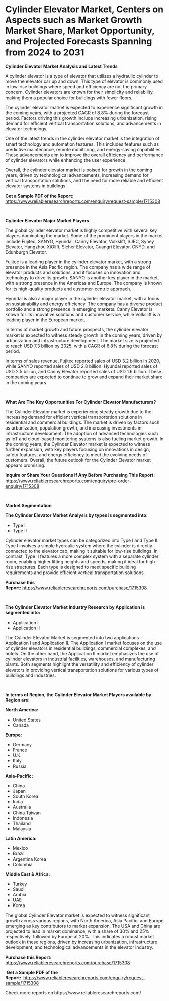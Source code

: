 <p><h1>Cylinder Elevator Market, Centers on Aspects such as Market Growth Market Share, Market Opportunity, and Projected Forecasts Spanning from 2024 to 2031</h1></p><p><strong>Cylinder Elevator Market Analysis and Latest Trends</strong></p>
<p><p>A cylinder elevator is a type of elevator that utilizes a hydraulic cylinder to move the elevator car up and down. This type of elevator is commonly used in low-rise buildings where speed and efficiency are not the primary concern. Cylinder elevators are known for their simplicity and reliability, making them a popular choice for buildings with fewer floors.</p><p>The cylinder elevator market is expected to experience significant growth in the coming years, with a projected CAGR of 8.8% during the forecast period. Factors driving this growth include increasing urbanization, rising demand for efficient vertical transportation solutions, and advancements in elevator technology.</p><p>One of the latest trends in the cylinder elevator market is the integration of smart technology and automation features. This includes features such as predictive maintenance, remote monitoring, and energy-saving capabilities. These advancements aim to improve the overall efficiency and performance of cylinder elevators while enhancing the user experience.</p><p>Overall, the cylinder elevator market is poised for growth in the coming years, driven by technological advancements, increasing demand for vertical transportation solutions, and the need for more reliable and efficient elevator systems in buildings.</p></p>
<p><strong>Get a Sample PDF of the Report:&nbsp;</strong> <a href="https://www.reliableresearchreports.com/enquiry/request-sample/1715308">https://www.reliableresearchreports.com/enquiry/request-sample/1715308</a></p>
<p>&nbsp;</p>
<p><strong>Cylinder Elevator Major Market Players</strong></p>
<p><p>The global cylinder elevator market is highly competitive with several key players dominating the market. Some of the prominent players in the market include Fujitec, SANYO, Hyundai, Canny Elevator, Volkslift, SJEC, Syney Elevator, Hangzhou XiOlift, Sicher Elevator, Guangri Elevator, CNYD, and Edunburgh Elevator.</p><p>Fujitec is a leading player in the cylinder elevator market, with a strong presence in the Asia Pacific region. The company has a wide range of elevator products and solutions, and it focuses on innovation and technology to drive its growth. SANYO is another key player in the market, with a strong presence in the Americas and Europe. The company is known for its high-quality products and customer-centric approach.</p><p>Hyundai is also a major player in the cylinder elevator market, with a focus on sustainability and energy efficiency. The company has a diverse product portfolio and a strong presence in emerging markets. Canny Elevator is known for its innovative solutions and customer service, while Volkslift is a leading player in the European market.</p><p>In terms of market growth and future prospects, the cylinder elevator market is expected to witness steady growth in the coming years, driven by urbanization and infrastructure development. The market size is projected to reach USD 7.3 billion by 2025, with a CAGR of 6.8% during the forecast period.</p><p>In terms of sales revenue, Fujitec reported sales of USD 3.2 billion in 2020, while SANYO reported sales of USD 2.8 billion. Hyundai reported sales of USD 2.5 billion, and Canny Elevator reported sales of USD 1.6 billion. These companies are expected to continue to grow and expand their market share in the coming years.</p></p>
<p>&nbsp;</p>
<p><strong>What Are The Key Opportunities For Cylinder Elevator Manufacturers?</strong></p>
<p><p>The Cylinder Elevator market is experiencing steady growth due to the increasing demand for efficient vertical transportation solutions in residential and commercial buildings. The market is driven by factors such as urbanization, population growth, and increasing investments in infrastructure development. The adoption of advanced technologies such as IoT and cloud-based monitoring systems is also fueling market growth. In the coming years, the Cylinder Elevator market is expected to witness further expansion, with key players focusing on innovations in design, safety features, and energy efficiency to meet the evolving needs of customers. Overall, the future outlook for the Cylinder Elevator market appears promising.</p></p>
<p><strong>Inquire or Share Your Questions If Any Before Purchasing This Report:</strong> <a href="https://www.reliableresearchreports.com/enquiry/pre-order-enquiry/1715308">https://www.reliableresearchreports.com/enquiry/pre-order-enquiry/1715308</a></p>
<p>&nbsp;</p>
<p><strong>Market Segmentation</strong></p>
<p><strong>The Cylinder Elevator Market Analysis by types is segmented into:</strong></p>
<p><ul><li>Type I</li><li>Type II</li></ul></p>
<p><p>Cylinder elevator market types can be categorized into Type I and Type II. Type I involves a simple hydraulic system where the cylinder is directly connected to the elevator cab, making it suitable for low-rise buildings. In contrast, Type II features a more complex system with a separate cylinder room, enabling higher lifting heights and speeds, making it ideal for high-rise structures. Each type is designed to meet specific building requirements and provide efficient vertical transportation solutions.</p></p>
<p><strong>Purchase this Report:&nbsp;</strong><a href="https://www.reliableresearchreports.com/purchase/1715308">https://www.reliableresearchreports.com/purchase/1715308</a></p>
<p>&nbsp;</p>
<p><strong>The Cylinder Elevator Market Industry Research by Application is segmented into:</strong></p>
<p><ul><li>Application I</li><li>Application II</li></ul></p>
<p><p>The Cylinder Elevator Market is segmented into two applications - Application I and Application II. The Application I market focuses on the use of cylinder elevators in residential buildings, commercial complexes, and hotels. On the other hand, the Application II market emphasizes the use of cylinder elevators in industrial facilities, warehouses, and manufacturing plants. Both segments highlight the versatility and efficiency of cylinder elevators in providing vertical transportation solutions for various types of buildings and industries.</p></p>
<p>&nbsp;</p>
<p><strong>In terms of Region, the Cylinder Elevator Market Players available by Region are:</strong></p>
<p>
    <p> <strong> North America: </strong>
        <ul>
            <li>United States</li>
            <li>Canada</li>
        </ul>
        </p> 
    <p> <strong> Europe: </strong>
        <ul>
            <li>Germany</li>
            <li>France</li>
            <li>U.K.</li>
            <li>Italy</li>
            <li>Russia</li>
        </ul>
        </p> 
    <p> <strong> Asia-Pacific: </strong>
        <ul>
            <li>China</li>
            <li>Japan</li>
            <li>South Korea</li>
            <li>India</li>
            <li>Australia</li>
            <li>China Taiwan</li>
            <li>Indonesia</li>
            <li>Thailand</li>
            <li>Malaysia</li>
        </ul>
        </p> 
    <p> <strong> Latin America: </strong>
        <ul>
            <li>Mexico</li>
            <li>Brazil</li>
            <li>Argentina Korea</li>
            <li>Colombia</li>
        </ul>
        </p> 
    <p> <strong> Middle East & Africa: </strong>
        <ul>
            <li>Turkey</li>
            <li>Saudi</li>
            <li>Arabia</li>
            <li>UAE</li>
            <li>Korea</li>
        </ul>
    </p>
    </p>
<p><p>The global Cylinder Elevator market is expected to witness significant growth across various regions, with North America, Asia Pacific, and Europe emerging as key contributors to market expansion. The USA and China are projected to lead in market dominance, with a share of 30% and 25% respectively, followed by Europe at 20%. This indicates a robust market outlook in these regions, driven by increasing urbanization, infrastructure development, and technological advancements in the elevator industry.</p></p>
<p><strong>Purchase this Report: </strong><a href="https://www.reliableresearchreports.com/purchase/1715308">https://www.reliableresearchreports.com/purchase/1715308</a></p>
<p>&nbsp;<strong>Get a Sample PDF of the Report:&nbsp;&nbsp;</strong><a href="https://www.reliableresearchreports.com/enquiry/request-sample/1715308">https://www.reliableresearchreports.com/enquiry/request-sample/1715308</a></p>
<p><strong></strong></p>
<p>Check more reports on https://www.reliableresearchreports.com/</p>